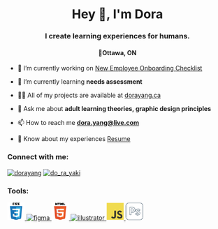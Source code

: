 <h1 align="center">Hey 👋, I'm Dora</h1>
<h3 align="center">I create learning experiences for humans.</h3>
<h4 align="center">📍Ottawa, ON</h4>

- 🔭 I’m currently working on [New Employee Onboarding Checklist](https://github.com/msdorayang/onboarding)

- 🌱 I’m currently learning **needs assessment**

- 👨‍💻 All of my projects are available at [dorayang.ca](https://wwww.dorayang.ca)

- 💬 Ask me about **adult learning theories, graphic design principles**

- 📫 How to reach me **dora.yang@live.com**

- 📄 Know about my experiences [Resume](https://www.dorayang.ca/resume)

<h3 align="left">Connect with me:</h3>
<p align="left">
<a href="https://linkedin.com/in/dorayang" target="blank"><img align="center" src="https://raw.githubusercontent.com/rahuldkjain/github-profile-readme-generator/master/src/images/icons/Social/linked-in-alt.svg" alt="dorayang" height="30" width="40" /></a>
<a href="https://instagram.com/do_ra_yaki" target="blank"><img align="center" src="https://raw.githubusercontent.com/rahuldkjain/github-profile-readme-generator/master/src/images/icons/Social/instagram.svg" alt="do_ra_yaki" height="30" width="40" /></a>
</p>

<h3 align="left">Tools:</h3>
<p align="left"> <a href="https://www.w3schools.com/css/" target="_blank" rel="noreferrer"> <img src="https://raw.githubusercontent.com/devicons/devicon/master/icons/css3/css3-original-wordmark.svg" alt="css3" width="40" height="40"/> </a> <a href="https://www.figma.com/" target="_blank" rel="noreferrer"> <img src="https://www.vectorlogo.zone/logos/figma/figma-icon.svg" alt="figma" width="40" height="40"/> </a> <a href="https://www.w3.org/html/" target="_blank" rel="noreferrer"> <img src="https://raw.githubusercontent.com/devicons/devicon/master/icons/html5/html5-original-wordmark.svg" alt="html5" width="40" height="40"/> </a> <a href="https://www.adobe.com/in/products/illustrator.html" target="_blank" rel="noreferrer"> <img src="https://www.vectorlogo.zone/logos/adobe_illustrator/adobe_illustrator-icon.svg" alt="illustrator" width="40" height="40"/> </a> <a href="https://developer.mozilla.org/en-US/docs/Web/JavaScript" target="_blank" rel="noreferrer"> <img src="https://raw.githubusercontent.com/devicons/devicon/master/icons/javascript/javascript-original.svg" alt="javascript" width="40" height="40"/> </a> <a href="https://www.photoshop.com/en" target="_blank" rel="noreferrer"> <img src="https://raw.githubusercontent.com/devicons/devicon/master/icons/photoshop/photoshop-line.svg" alt="photoshop" width="40" height="40"/> </a> </p>

